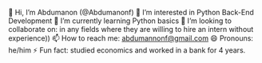 👋 Hi, I’m Abdumanon (@Abdumanonf)
👀 I’m interested in Python Back-End Development
🌱 I’m currently learning Python basics
💞️ I’m looking to collaborate on: in any fields where they are willing to hire an intern without experience))
📫 How to reach me: abdumannonf@gmail.com
😄 Pronouns: he/him
⚡ Fun fact: studied economics and worked in a bank for 4 years.
